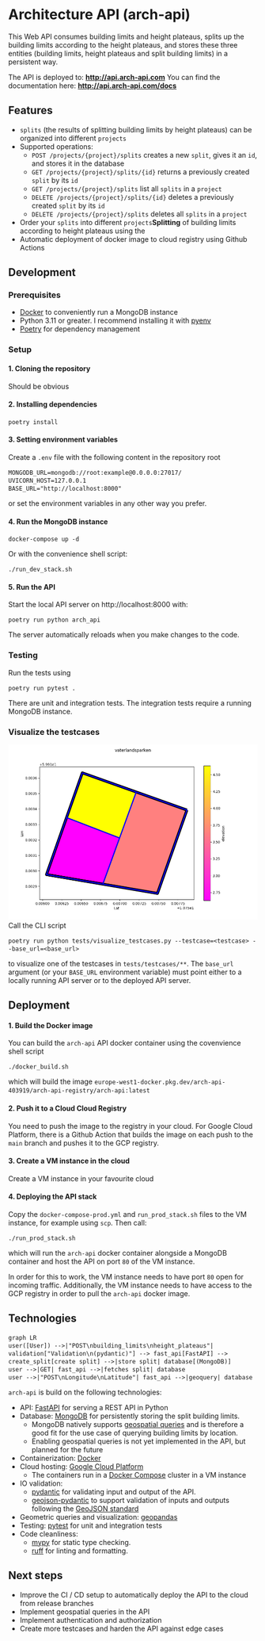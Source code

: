 # Architecture API (arch-api)
This Web API consumes building limits and height plateaus, splits up the building limits according to the height plateaus, and stores these three entities (building limits, height plateaus and split building limits) in a persistent way.

The API is deployed to: **http://api.arch-api.com**
You can find the documentation here: **http://api.arch-api.com/docs**

## Features
- `splits` (the results of splitting building limits by height plateaus) can be organized into different `projects`
- Supported operations:
    - `POST /projects/{project}/splits` creates a new `split`, gives it an `id`, and stores it in the database
    - `GET /projects/{project}/splits/{id}` returns a previously created `split` by its `id`
    - `GET /projects/{project}/splits` list all `splits` in a `project`
    - `DELETE /projects/{project}/splits/{id}` deletes a previously created `split` by its `id`
    - `DELETE /projects/{project}/splits` deletes all `splits` in a `project`
- Order your `splits` into different `projects`**Splitting** of building limits according to height plateaus using the
- Automatic deployment of docker image to cloud registry using Github Actions

## Development
### Prerequisites
- [Docker](https://www.docker.com/) to conveniently run a MongoDB instance
- Python 3.11 or greater. I recommend installing it with [pyenv](https://github.com/pyenv/pyenv)
- [Poetry](https://python-poetry.org/) for dependency management

### Setup
#### 1. Cloning the repository
Should be obvious

#### 2. Installing dependencies
```
poetry install
```
#### 3. Setting environment variables
Create a `.env` file with the following content in the repository root
```
MONGODB_URL=mongodb://root:example@0.0.0.0:27017/
UVICORN_HOST=127.0.0.1
BASE_URL="http://localhost:8000"
```
or set the environment variables in any other way you prefer.

#### 4. Run the MongoDB instance
```
docker-compose up -d
```
Or with the convenience shell script:
```
./run_dev_stack.sh
```

#### 5. Run the API
Start the local API server on http://localhost:8000 with:
```
poetry run python arch_api
```
The server automatically reloads when you make changes to the code.

### Testing
Run the tests using
```
poetry run pytest .
```
There are unit and integration tests. The integration tests require a running MongoDB instance.

### Visualize the testcases
![title](images/vaterlandsparken.png)
Call the CLI script
```
poetry run python tests/visualize_testcases.py --testcase=<testcase> --base_url=<base_url>
```
to visualize one of the testcases in `tests/testcases/**`.
The `base_url` argument (or your `BASE_URL` environment variable) must point either to a locally running API server or to the deployed API server.

## Deployment
#### 1. Build the Docker image
You can build the `arch-api` API docker container using the covenvience shell script
```
./docker_build.sh
```
which will build the image `europe-west1-docker.pkg.dev/arch-api-403919/arch-api-registry/arch-api:latest`
#### 2. Push it to a Cloud Cloud Registry
You need to push the image to the registry in your cloud.
For Google Cloud Platform, there is a Github Action that builds the image on each push to the `main` branch and pushes it to the GCP registry.

#### 3. Create a VM instance in the cloud
Create a VM instance in your favourite cloud

#### 4. Deploying the API stack
Copy the `docker-compose-prod.yml` and `run_prod_stack.sh` files to the VM instance, for example using `scp`. Then call:
```
./run_prod_stack.sh
```
which will run the `arch-api` docker container alongside a MongoDB container and host the API on port `80` of the VM instance.

In order for this to work, the VM instance needs to have port `80` open for incoming traffic.
Additionally, the VM instance needs to have access to the GCP registry in order to pull the `arch-api` docker image.

## Technologies
```mermaid
graph LR
user([User]) -->|"POST\nbuilding_limits\nheight_plateaus"| validation["Validation\n(pydantic)"] --> fast_api[FastAPI] --> create_split[create split] -->|store split| database[(MongoDB)]
user -->|GET| fast_api -->|fetches split| database
user -->|"POST\nLongitude\nLatitude"| fast_api -->|geoquery| database
```

`arch-api` is build on the following technologies:
- API: [FastAPI](https://fastapi.tiangolo.com/) for serving a REST API in Python
- Database: [MongoDB](https://www.mongodb.com/) for persistently storing the split building limits.
    - MongoDB natively supports [geospatial queries](https://www.mongodb.com/docs/manual/geospatial-queries/) and is therefore a good fit for the use case of querying building limits by location.
    - Enabling geospatial queries is not yet implemented in the API, but planned for the future
- Containerization: [Docker](https://www.docker.com/)
- Cloud hosting: [Google Cloud Platform](https://cloud.google.com/)
    - The containers run in a [Docker Compose](https://docs.docker.com/compose/) cluster in a VM instance
- IO validation:
    - [pydantic](https://docs.pydantic.dev/latest/) for validating input and output of the API.
    - [geojson-pydantic](https://github.com/developmentseed/geojson-pydantic) to support validation of inputs and outputs following the [GeoJSON standard](https://datatracker.ietf.org/doc/html/rfc7946)
- Geometric queries and visualization: [geopandas](https://geopandas.org/)
- Testing: [pytest](https://docs.pytest.org) for unit and integration tests
- Code cleanliness:
    - [mypy](https://mypy-lang.org/) for static type checking.
    - [ruff](https://github.com/astral-sh/ruff) for linting and formatting.

## Next steps
- Improve the CI / CD setup to automatically deploy the API to the cloud from release branches
- Implement geospatial queries in the API
- Implement authentication and authorization
- Create more testcases and harden the API against edge cases
